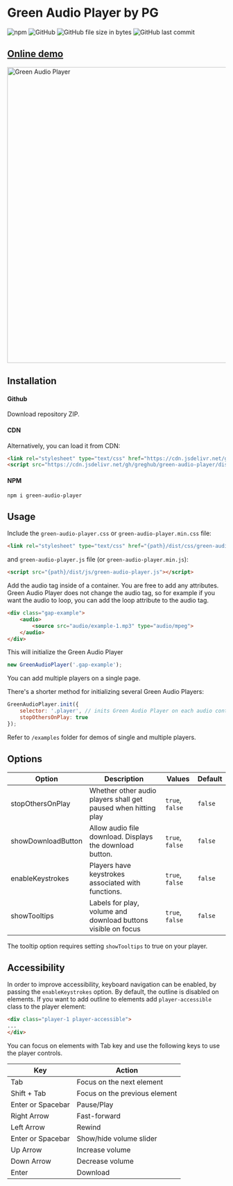 # Green Audio Player by PG 

![npm](https://img.shields.io/npm/v/green-audio-player.svg)
![GitHub](https://img.shields.io/github/license/greghub/green-audio-player.svg)
![GitHub file size in bytes](https://img.shields.io/github/size/greghub/green-audio-player/dist/js/green-audio-player.min.js.svg)
![GitHub last commit](https://img.shields.io/github/last-commit/greghub/green-audio-player.svg)


## [Online demo](https://greghub.github.io/green-audio-player/)

<img src="https://i.imgur.com/CME3A0L.png" alt="Green Audio Player" width="680">

## Installation

#### Github

Download repository ZIP.

#### CDN

Alternatively, you can load it from CDN:

```html
<link rel="stylesheet" type="text/css" href="https://cdn.jsdelivr.net/gh/greghub/green-audio-player/dist/css/green-audio-player.min.css">
<script src="https://cdn.jsdelivr.net/gh/greghub/green-audio-player/dist/js/green-audio-player.min.js"></script>
```

#### NPM

```
npm i green-audio-player
```

## Usage

Include the `green-audio-player.css` or `green-audio-player.min.css` file:

```html
<link rel="stylesheet" type="text/css" href="{path}/dist/css/green-audio-player.min.css">
```
and `green-audio-player.js` file (or `green-audio-player.min.js`): 
```html
<script src="{path}/dist/js/green-audio-player.js"></script>
```

Add the audio tag inside of a container. You are free to add any attributes.
Green Audio Player does not change the audio tag, so for example if you want the audio to loop,
you can add the loop attribute to the audio tag.

```html
<div class="gap-example">
    <audio>
        <source src="audio/example-1.mp3" type="audio/mpeg">
    </audio>
</div>
```

This will initialize the Green Audio Player
```javascript
new GreenAudioPlayer('.gap-example');
```

You can add multiple players on a single page.

There's a shorter method for initializing several Green Audio Players:
```js
GreenAudioPlayer.init({
    selector: '.player', // inits Green Audio Player on each audio container that has class "player"
    stopOthersOnPlay: true
});
```

Refer to `/examples` folder for demos of single and multiple players.

## Options

| Option | Description | Values | Default |
|--------|-------------|--------|---------|
| stopOthersOnPlay | Whether other audio players shall get paused when hitting play | `true`, `false` | `false`
| showDownloadButton | Allow audio file download. Displays the download button. | `true`, `false` | `false`
| enableKeystrokes | Players have keystrokes associated with functions. | `true`, `false` | `false`
| showTooltips | Labels for play, volume and download buttons visible on focus | `true`, `false` | `false`

The tooltip option requires setting `showTooltips` to true on your player.

## Accessibility

In order to improve accessibility, keyboard navigation can be enabled, by passing the `enableKeystrokes` option.
By default, the outline is disabled on elements.
If you want to add outline to elements add `player-accessible` class to the player element:

```html
<div class="player-1 player-accessible">
...
</div>
```

You can focus on elements with Tab key and use the following keys to use the player controls.

| Key | Action |
|--------|-------------|
| Tab | Focus on the next element | 
| Shift + Tab | Focus on the previous element | 
| Enter or Spacebar | Pause/Play | 
| Right Arrow | Fast-forward | 
| Left Arrow | Rewind | 
| Enter or Spacebar | Show/hide volume slider |
| Up Arrow | Increase volume |
| Down Arrow | Decrease volume |
| Enter | Download | 
